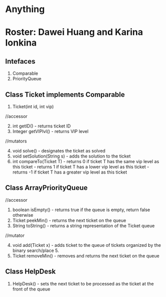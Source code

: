# Anything
# Roster: Dawei Huang and Karina Ionkina

## Intefaces
1. Comparable
2. PriorityQueue

## Class Ticket implements Comparable<t>
1. Ticket(int id, int vip)

//accessor

2. int getID() - returns ticket ID
3. Integer getVIPlvl() - returns VIP level

//mutators

4. void solve() - designates the ticket as solved
5. void setSolution(String s) - adds the solution to the ticket
6. int compareTo(Ticket T) - returns 0 if ticket T has the same vip level as this ticket
                           - returns 1 if ticket T has a lower vip level as this ticket
                           - returns -1 if ticket T has a greater vip level as this ticket

## Class ArrayPriorityQueue

//accessor

1. boolean isEmpty() - returns true if the queue is empty, return false otherwise
2. Ticket peekMin() - returns the next ticket on the queue
3. String toString() -  returns a string representation of the Ticket queue

//mutator

4. void add(Ticket x) - adds ticket to the queue of tickets organized by the binary search/place 5. 
5. Ticket removeMin() - removes and returns the next ticket on the queue

## Class HelpDesk
1. HelpDesk() - sets the next ticket to be processed as the ticket at the front of the queue
